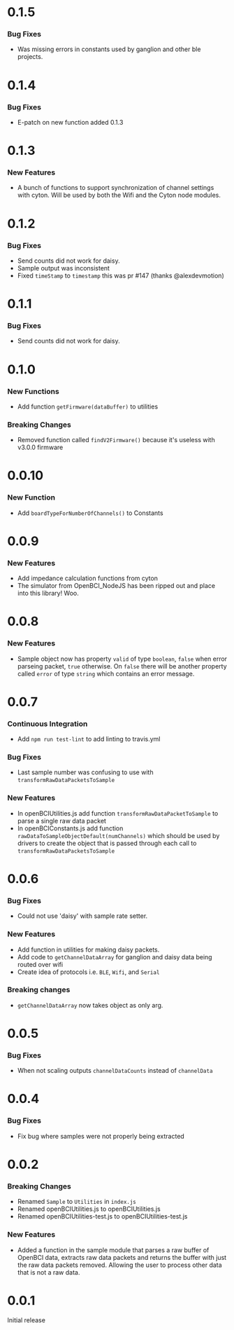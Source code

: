 # 0.1.5

### Bug Fixes

* Was missing errors in constants used by ganglion and other ble projects.

# 0.1.4

### Bug Fixes

* E-patch on new function added 0.1.3


# 0.1.3

### New Features

* A bunch of functions to support synchronization of channel settings with cyton. Will be used by both the Wifi and the Cyton node modules.

# 0.1.2

### Bug Fixes

* Send counts did not work for daisy.
* Sample output was inconsistent
* Fixed `timeStamp` to `timestamp` this was pr #147 (thanks @alexdevmotion)

# 0.1.1

### Bug Fixes

* Send counts did not work for daisy.

# 0.1.0

### New Functions

* Add function `getFirmware(dataBuffer)` to utilities 

### Breaking Changes

* Removed function called `findV2Firmware()` because it's useless with v3.0.0 firmware

# 0.0.10

### New Function

* Add `boardTypeForNumberOfChannels()` to Constants

# 0.0.9

### New Features

* Add impedance calculation functions from cyton
* The simulator from OpenBCI_NodeJS has been ripped out and place into this library! Woo.

# 0.0.8

### New Features

* Sample object now has property `valid` of type `boolean`, `false` when error parseing packet, `true` otherwise. On `false` there will be another property called `error` of type `string` which contains an error message.

# 0.0.7

### Continuous Integration

* Add `npm run test-lint` to add linting to travis.yml

### Bug Fixes

* Last sample number was confusing to use with `transformRawDataPacketsToSample`

### New Features

* In openBCIUtilities.js add function `transformRawDataPacketToSample` to parse a single raw data packet
* In openBCIConstants.js add function `rawDataToSampleObjectDefault(numChannels)` which should be used by drivers to create the object that is passed through each call to `transformRawDataPacketsToSample` 

# 0.0.6

### Bug Fixes

* Could not use 'daisy' with sample rate setter.

### New Features

* Add function in utilities for making daisy packets.
* Add code to `getChannelDataArray` for ganglion and daisy data being routed over wifi
* Create idea of protocols i.e. `BLE`, `Wifi`, and `Serial`

### Breaking changes

* `getChannelDataArray` now takes object as only arg.

# 0.0.5

### Bug Fixes

* When not scaling outputs `channelDataCounts` instead of `channelData`

# 0.0.4

### Bug Fixes

* Fix bug where samples were not properly being extracted

# 0.0.2

### Breaking Changes

* Renamed `Sample` to `Utilities` in `index.js`
* Renamed openBCIUtilities.js to openBCIUtilities.js
* Renamed openBCIUtilities-test.js to openBCIUtilities-test.js

### New Features

* Added a function in the sample module that parses a raw buffer of OpenBCI data, extracts raw data packets and returns the buffer with just the raw data packets removed. Allowing the user to process other data that is not a raw data.

# 0.0.1

Initial release
